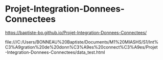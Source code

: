 # Projet-Integration-Donnees-Connectees

https://baptiste-bo.github.io/Projet-Integration-Donnees-Connectees/

file:///C:/Users/BONNEAU%20Baptiste/Documents/M1%20MIASHS/S1/Int%C3%A9gration%20de%20donn%C3%A9es%20connect%C3%A9es/Projet-Integration-Donnees-Connectees/data_test.html
